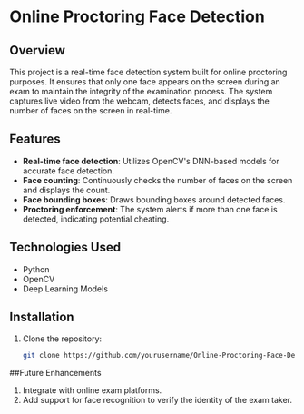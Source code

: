 # Online Proctoring Face Detection

## Overview
This project is a real-time face detection system built for online proctoring purposes. It ensures that only one face appears on the screen during an exam to maintain the integrity of the examination process. The system captures live video from the webcam, detects faces, and displays the number of faces on the screen in real-time.

## Features
- **Real-time face detection**: Utilizes OpenCV's DNN-based models for accurate face detection.
- **Face counting**: Continuously checks the number of faces on the screen and displays the count.
- **Face bounding boxes**: Draws bounding boxes around detected faces.
- **Proctoring enforcement**: The system alerts if more than one face is detected, indicating potential cheating.

## Technologies Used
- Python
- OpenCV
- Deep Learning Models 

## Installation
1. Clone the repository:
   ```bash
   git clone https://github.com/yourusername/Online-Proctoring-Face-Detection.git

##Future Enhancements
1. Integrate with online exam platforms.
2. Add support for face recognition to verify the identity of the exam taker.
